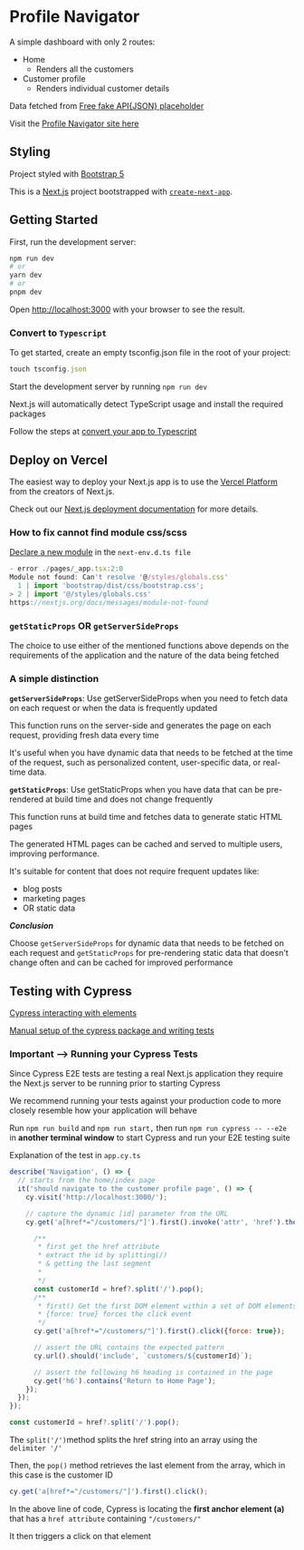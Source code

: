 # Profile Navigator

A simple dashboard with only 2 routes:

- Home
  - Renders all the customers
- Customer profile
  - Renders individual customer details

Data fetched from [Free fake API{JSON} placeholder](https://jsonplaceholder.typicode.com/users "read docs")

Visit the [Profile Navigator site here](https://profile-navigator.vercel.app)

## Styling

Project styled with [Bootstrap 5](https://getbootstrap.com/docs/5.0/getting-started/introduction/ "read docs")

This is a [Next.js](https://nextjs.org/) project bootstrapped with [`create-next-app`](https://github.com/vercel/next.js/tree/canary/packages/create-next-app).

## Getting Started

First, run the development server:

```bash
npm run dev
# or
yarn dev
# or
pnpm dev
```

Open [http://localhost:3000](http://localhost:3000) with your browser to see the result.

### Convert to `Typescript`

To get started, create an empty tsconfig.json file in the root of your project:

```js
touch tsconfig.json
```

Start the development server by running `npm run dev`

Next.js will automatically detect TypeScript usage and install the required packages

Follow the steps at [convert your app to Typescript](https://nextjs.org/learn/excel/typescript/create-tsconfig "read docs")

## Deploy on Vercel

The easiest way to deploy your Next.js app is to use the [Vercel Platform](https://vercel.com/new?utm_medium=default-template&filter=next.js&utm_source=create-next-app&utm_campaign=create-next-app-readme) from the creators of Next.js.

Check out our [Next.js deployment documentation](https://nextjs.org/docs/deployment) for more details.

### How to fix cannot find module css/scss

[Declare a new module](https://linguinecode.com/post/how-to-fix-cannot-find-module-css-scss-nextjs "follow link") in the `next-env.d.ts file`

```js
- error ./pages/_app.tsx:2:0
Module not found: Can't resolve '@/styles/globals.css'
  1 | import 'bootstrap/dist/css/bootstrap.css';
> 2 | import '@/styles/globals.css'
https://nextjs.org/docs/messages/module-not-found

```

### `getStaticProps` OR `getServerSideProps`

The choice to use either of the mentioned functions above depends on the requirements of the application and the nature of the data being fetched

### A simple distinction

**`getServerSideProps`**: Use getServerSideProps when you need to fetch data on each request or when the data is frequently updated

This function runs on the server-side and generates the page on each request, providing fresh data every time

It's useful when you have dynamic data that needs to be fetched at the time of the request, such as personalized content, user-specific data, or real-time data.

**`getStaticProps`**: Use getStaticProps when you have data that can be pre-rendered at build time and does not change frequently

This function runs at build time and fetches data to generate static HTML pages

The generated HTML pages can be cached and served to multiple users, improving performance.

It's suitable for content that does not require frequent updates like:

- blog posts
- marketing pages
- OR static data

**_Conclusion_**

Choose `getServerSideProps` for dynamic data that needs to be fetched on each request and `getStaticProps` for pre-rendering static data that doesn't change often and can be cached for improved performance

## Testing with Cypress

[Cypress interacting with elements](https://docs.cypress.io/guides/core-concepts/interacting-with-elements "read docs")

[Manual setup of the cypress package and writing tests](https://nextjs.org/docs/pages/building-your-application/optimizing/testing#creating-your-first-cypress-e2e-test "read next.js docs")

### Important --> Running your Cypress Tests

Since Cypress E2E tests are testing a real Next.js application they require the Next.js server to be running prior to starting Cypress

We recommend running your tests against your production code to more closely resemble how your application will behave

Run `npm run build` and `npm run start,` then run `npm run cypress -- --e2e` in **another terminal window** to start Cypress and run your E2E testing suite

Explanation of the test in `app.cy.ts`

```js
describe('Navigation', () => {
  // starts from the home/index page
  it('should navigate to the customer profile page', () => {
    cy.visit('http://localhost:3000/');

    // capture the dynamic [id] parameter from the URL
    cy.get('a[href*="/customers/"]').first().invoke('attr', 'href').then((href) => {

      /**
       * first get the href attribute
       * extract the id by splitting(/) 
       * & getting the last segment
       * 
       */
      const customerId = href?.split('/').pop();
      /**
       * first() Get the first DOM element within a set of DOM elements
       * {force: true} forces the click event
       */
      cy.get('a[href*="/customers/"]').first().click({force: true});

      // assert the URL contains the expected pattern
      cy.url().should('include', `customers/${customerId}`);

      // assert the following h6 heading is contained in the page
      cy.get('h6').contains('Return to Home Page');
    });
  });
});
```

```js
const customerId = href?.split('/').pop();
```

The `split('/')`method splits the href string into an array using the `delimiter '/'`

Then, the `pop()` method retrieves the last element from the array, which in this case is the customer ID

```js
cy.get('a[href*="/customers/"]').first().click();
```

In the above line of code, Cypress is locating the **first anchor element (a)** that has a `href attribute` containing `"/customers/"`

It then triggers a click on that element
